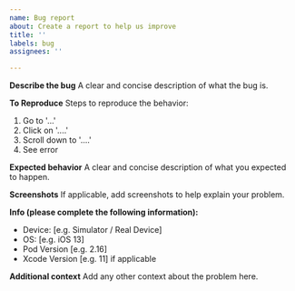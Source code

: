 ```yaml
---
name: Bug report
about: Create a report to help us improve
title: ''
labels: bug
assignees: ''

---
```


**Describe the bug**
A clear and concise description of what the bug is.

**To Reproduce**
Steps to reproduce the behavior:
1. Go to '...'
2. Click on '....'
3. Scroll down to '....'
4. See error

**Expected behavior**
A clear and concise description of what you expected to happen.

**Screenshots**
If applicable, add screenshots to help explain your problem.

**Info (please complete the following information):**
 - Device: [e.g. Simulator / Real Device]
 - OS: [e.g. iOS 13]
 - Pod Version [e.g. 2.16]
 - Xcode Version [e.g. 11] if applicable

**Additional context**
Add any other context about the problem here.
